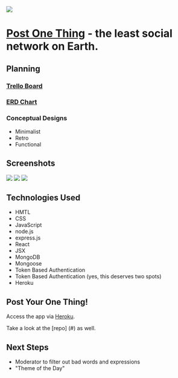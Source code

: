 <img src="https://i.imgur.com/15cn8e0.png">

# [Post One Thing](#) - the least social network on Earth.

## Planning
### [Trello Board](#)

### [ERD Chart](#)

### Conceptual Designs
- Minimalist
- Retro
- Functional

## Screenshots

<img src="https://i.imgur.com/ONoxkmq.png">

<img src="https://i.imgur.com/N1tIC9W.png">

<img src="https://i.imgur.com/E0Zt9PW.png">

## Technologies Used
- HMTL
- CSS
- JavaScript
- node.js
- express.js
- React
- JSX
- MongoDB
- Mongoose
- Token Based Authentication
- Token Based Authentication (yes, this deserves two spots)
- Heroku

## Post Your One Thing!

Access the app via [Heroku](#).

Take a look at the [repo] (#) as well.

## Next Steps
- Moderator to filter out bad words and expressions
- "Theme of the Day"
